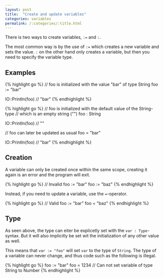 ```yaml
---
layout: post
title:  "Create and update variables"
categories: variables
permalink: /:categories/:title.html
---
```


There is two ways to create variables, `:=` and `:`.

The most common way is by the use of `:=` which creates a new variable and sets the value. `:` on the other hand only creates a variable, but then you need to specify the variable type.

## Examples

{% highlight go %}
// foo is initialized with the value "bar" of type String
foo := "bar"

IO::Println(foo) // "bar"
{% endhighlight %}

{% highlight go %}
// foo is initialized with the default value of the String-type
// which is an empty string ("")
foo : String

IO::Println(foo) // ""

// foo can later be updated as usual
foo = "bar"

IO::Println(foo) // "bar"
{% endhighlight %}

## Creation

A variable can only be created once within the same scope, creating it again is an error and the program will exit.

{% highlight go %}
// Invalid
foo := "bar"
foo := "baz"
{% endhighlight %}

Instead, if you need to update a variable, use the `=`-operator.

{% highlight go %}
// Valid
foo := "bar"
foo = "baz"
{% endhighlight %}

## Type

As seen above, the type can eiter be explicetly set with the `var : Type`-syntax. But it will also implicitly be set wit the initialization of any other value as well.

This means that `var := "foo"` will set `var` to the type of `String`. The type of a variable can never change, and thus code such as the following is illegal.

{% highlight go %}
foo := "bar"
foo = 1234 // Can not set variable of type String to Number
{% endhighlight %}
